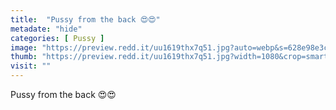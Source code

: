 ```yaml
---
title:  "Pussy from the back 😍😍"
metadate: "hide"
categories: [ Pussy ]
image: "https://preview.redd.it/uu1619thx7q51.jpg?auto=webp&s=628e98e3c9f9243eabeeb76d5e29bcc06efa1ddb"
thumb: "https://preview.redd.it/uu1619thx7q51.jpg?width=1080&crop=smart&auto=webp&s=8329d351a1c47f976e68f7f676892c1a118b6056"
visit: ""
---
```

Pussy from the back 😍😍
